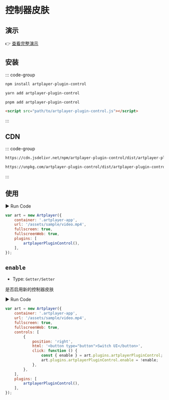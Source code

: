 # 控制器皮肤

## 演示

👉 [查看完整演示](https://artplayer.org/?libs=./uncompiled/artplayer-plugin-control/index.js&example=control)

## 安装

::: code-group

```bash [npm]
npm install artplayer-plugin-control
```

```bash [yarn]
yarn add artplayer-plugin-control
```

```bash [pnpm]
pnpm add artplayer-plugin-control
```

```html [script]
<script src="path/to/artplayer-plugin-control.js"></script>
```

:::

## CDN

::: code-group

```bash [jsdelivr.net]
https://cdn.jsdelivr.net/npm/artplayer-plugin-control/dist/artplayer-plugin-control.js
```

```bash [unpkg.com]
https://unpkg.com/artplayer-plugin-control/dist/artplayer-plugin-control.js
```

:::

## 使用

<div className="run-code" data-libs="./uncompiled/artplayer-plugin-control/index.js">
    ▶ Run Code
</div>

```js
var art = new Artplayer({
    container: '.artplayer-app',
    url: '/assets/sample/video.mp4',
    fullscreen: true,
    fullscreenWeb: true,
    plugins: [
        artplayerPluginControl(),
    ],
});
```

## `enable`

- Type: `Getter/Setter`

是否启用新的控制器皮肤

<div className="run-code" data-libs="./uncompiled/artplayer-plugin-control/index.js">
    ▶ Run Code
</div>

```js
var art = new Artplayer({
    container: '.artplayer-app',
    url: '/assets/sample/video.mp4',
    fullscreen: true,
    fullscreenWeb: true,
    controls: [
        {
            position: 'right',
            html: '<button type="button">Switch UI</button>',
            click: function () {
                const { enable } = art.plugins.artplayerPluginControl;
                art.plugins.artplayerPluginControl.enable = !enable;
            },
        },
    ],
    plugins: [
        artplayerPluginControl(),
    ],
});
```